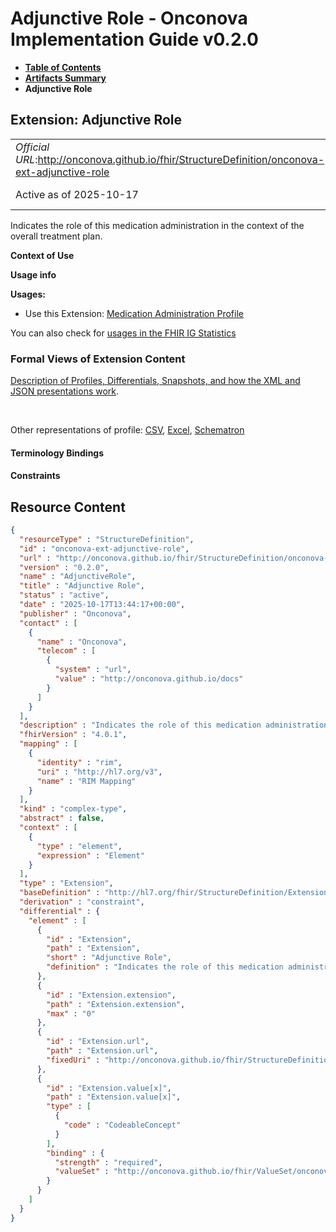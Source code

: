 # Adjunctive Role - Onconova Implementation Guide v0.2.0

* [**Table of Contents**](toc.md)
* [**Artifacts Summary**](artifacts.md)
* **Adjunctive Role**

## Extension: Adjunctive Role 

| | |
| :--- | :--- |
| *Official URL*:http://onconova.github.io/fhir/StructureDefinition/onconova-ext-adjunctive-role | *Version*:0.2.0 |
| Active as of 2025-10-17 | *Computable Name*:AdjunctiveRole |

Indicates the role of this medication administration in the context of the overall treatment plan.

**Context of Use**

**Usage info**

**Usages:**

* Use this Extension: [Medication Administration Profile](StructureDefinition-onconova-medication-administration.md)

You can also check for [usages in the FHIR IG Statistics](https://packages2.fhir.org/xig/onconova.fhir|current/StructureDefinition/onconova-ext-adjunctive-role)

### Formal Views of Extension Content

 [Description of Profiles, Differentials, Snapshots, and how the XML and JSON presentations work](http://build.fhir.org/ig/FHIR/ig-guidance/readingIgs.html#structure-definitions). 

 

Other representations of profile: [CSV](StructureDefinition-onconova-ext-adjunctive-role.csv), [Excel](StructureDefinition-onconova-ext-adjunctive-role.xlsx), [Schematron](StructureDefinition-onconova-ext-adjunctive-role.sch) 

#### Terminology Bindings

#### Constraints



## Resource Content

```json
{
  "resourceType" : "StructureDefinition",
  "id" : "onconova-ext-adjunctive-role",
  "url" : "http://onconova.github.io/fhir/StructureDefinition/onconova-ext-adjunctive-role",
  "version" : "0.2.0",
  "name" : "AdjunctiveRole",
  "title" : "Adjunctive Role",
  "status" : "active",
  "date" : "2025-10-17T13:44:17+00:00",
  "publisher" : "Onconova",
  "contact" : [
    {
      "name" : "Onconova",
      "telecom" : [
        {
          "system" : "url",
          "value" : "http://onconova.github.io/docs"
        }
      ]
    }
  ],
  "description" : "Indicates the role of this medication administration in the context of the overall treatment plan.",
  "fhirVersion" : "4.0.1",
  "mapping" : [
    {
      "identity" : "rim",
      "uri" : "http://hl7.org/v3",
      "name" : "RIM Mapping"
    }
  ],
  "kind" : "complex-type",
  "abstract" : false,
  "context" : [
    {
      "type" : "element",
      "expression" : "Element"
    }
  ],
  "type" : "Extension",
  "baseDefinition" : "http://hl7.org/fhir/StructureDefinition/Extension|4.0.1",
  "derivation" : "constraint",
  "differential" : {
    "element" : [
      {
        "id" : "Extension",
        "path" : "Extension",
        "short" : "Adjunctive Role",
        "definition" : "Indicates the role of this medication administration in the context of the overall treatment plan."
      },
      {
        "id" : "Extension.extension",
        "path" : "Extension.extension",
        "max" : "0"
      },
      {
        "id" : "Extension.url",
        "path" : "Extension.url",
        "fixedUri" : "http://onconova.github.io/fhir/StructureDefinition/onconova-ext-adjunctive-role"
      },
      {
        "id" : "Extension.value[x]",
        "path" : "Extension.value[x]",
        "type" : [
          {
            "code" : "CodeableConcept"
          }
        ],
        "binding" : {
          "strength" : "required",
          "valueSet" : "http://onconova.github.io/fhir/ValueSet/onconova-vs-adjunctive-therapy-roles|0.2.0"
        }
      }
    ]
  }
}

```
